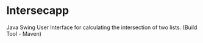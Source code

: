 # Intersecapp

Java Swing User Interface for calculating the intersection of two lists. (Build Tool - Maven)

